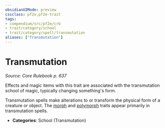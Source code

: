 ```yaml
---
obsidianUIMode: preview
cssclass: pf2e,pf2e-trait
tags:
- compendium/src/pf2e/crb
- trait/category/school
- trait/category/spell/transmutation
aliases: ["Transmutation"]
---
```

# Transmutation  
*Source: Core Rulebook p. 637*  

Effects and magic items with this trait are associated with the transmutation school of magic, typically changing something's form.

Transmutation spells make alterations to or transform the physical form of a creature or object. The [morph](morph.md) and [polymorph](polymorph.md) traits appear primarily in transmutation spells.

- **Categories**: School (Transmutation)